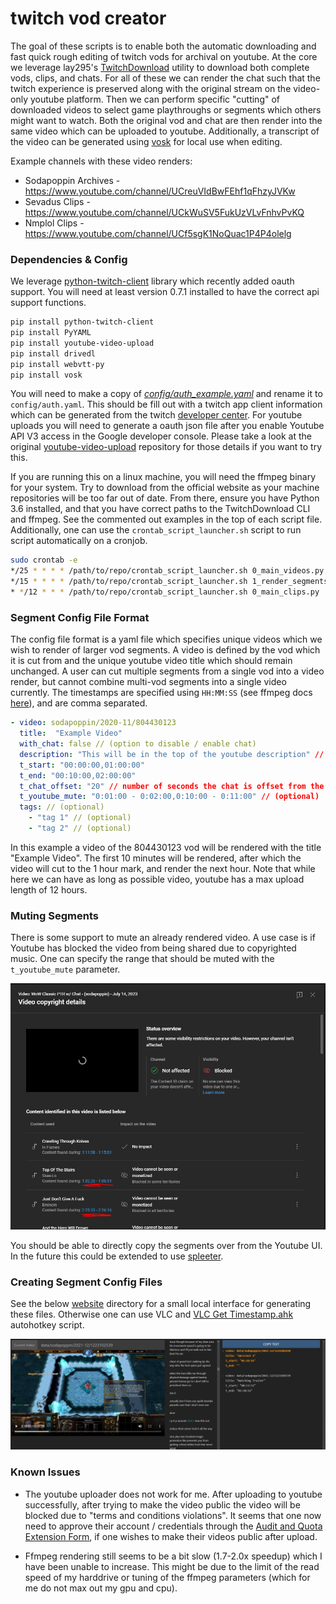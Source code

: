 # twitch vod creator

The goal of these scripts is to enable both the automatic downloading and fast quick rough editing of twitch vods for archival on youtube.
At the core we leverage lay295's [TwitchDownload](https://github.com/lay295/TwitchDownloader) utility to download both complete vods, clips, and chats.
For all of these we can render the chat such that the twitch experience is preserved along with the original stream on the video-only youtube platform.
Then we can perform specific "cutting" of downloaded videos to select game playthroughs or segments which others might want to watch.
Both the original vod and chat are then render into the same video which can be uploaded to youtube.
Additionally, a transcript of the video can be generated using [vosk](https://github.com/alphacep/vosk-api) for local use when editing.

Example channels with these video renders:
* Sodapoppin Archives - https://www.youtube.com/channel/UCreuVIdBwFEhf1qFhzyJVKw
* Sevadus Clips - https://www.youtube.com/channel/UCkWuSV5FukUzVLvFnhvPvKQ
* Nmplol Clips - https://www.youtube.com/channel/UCf5sgK1NoQuac1P4P4olelg


### Dependencies & Config

We leverage [python-twitch-client](https://github.com/tsifrer/python-twitch-client) library which recently added oauth support.
You will need at least version 0.7.1 installed to have the correct api support functions.

```bash
pip install python-twitch-client
pip install PyYAML
pip install youtube-video-upload
pip install drivedl
pip install webvtt-py
pip install vosk
```

You will need to make a copy of *[config/auth_example.yaml](config/auth_example.yaml)* and rename it to `config/auth.yaml`.
This should be fill out with a twitch app client information which can be generated from the twitch [developer center](https://dev.twitch.tv/console/apps).
For youtube uploads you will need to generate a oauth json file after you enable Youtube API V3 access in the Google developer console.
Please take a look at the original [youtube-video-upload](https://github.com/remorses/youtube-video-upload) repository for those details if you want to try this.

If you are running this on a linux machine, you will need the ffmpeg binary for your system.
Try to download from the official website as your machine repositories will be too far out of date.
From there, ensure you have Python 3.6 installed, and that you have correct paths to the TwitchDownload CLI and ffmpeg.
See the commented out examples in the top of each script file.
Additionally, one can use the `crontab_script_launcher.sh` script to run script automatically on a cronjob.

```bash
sudo crontab -e
*/25 * * * * /path/to/repo/crontab_script_launcher.sh 0_main_videos.py
*/15 * * * * /path/to/repo/crontab_script_launcher.sh 1_render_segments.py
* */12 * * * /path/to/repo/crontab_script_launcher.sh 0_main_clips.py
```


### Segment Config File Format

The config file format is a yaml file which specifies unique videos which we wish to render of larger vod segments.
A video is defined by the vod which it is cut from and the unique youtube video title which should remain unchanged.
A user can cut multiple segments from a single vod into a video render, but cannot combine multi-vod segments into a single video currently.
The timestamps are specified using `HH:MM:SS` (see ffmpeg docs [here](https://ffmpeg.org/ffmpeg-utils.html#time-duration-syntax)), and are comma separated.

```yaml
- video: sodapoppin/2020-11/804430123
  title:  "Example Video"
  with_chat: false // (option to disable / enable chat)
  description: "This will be in the top of the youtube description" // (optional)
  t_start: "00:00:00,01:00:00"
  t_end: "00:10:00,02:00:00"
  t_chat_offset: "20" // number of seconds the chat is offset from the video (for stream disconnects)
  t_youtube_mute: "0:01:00 - 0:02:00,0:10:00 - 0:11:00" // (optional)
  tags: // (optional)
    - "tag 1" // (optional)
    - "tag 2" // (optional)
```

In this example a video of the 804430123 vod will be rendered with the title "Example Video".
The first 10 minutes will be rendered, after which the video will cut to the 1 hour mark, and render the next hour.
Note that while here we can have as long as possible video, youtube has a max upload length of 12 hours.



### Muting Segments

There is some support to mute an already rendered video.
A use case is if Youtube has blocked the video from being shared due to copyrighted music.
One can specify the range that should be muted with the `t_youtube_mute` parameter.

![](./docs/example_mute.png)

You should be able to directly copy the segments over from the Youtube UI.
In the future this could be extended to use [spleeter](https://github.com/deezer/spleeter).


### Creating Segment Config Files

See the below [website](./website/) directory for a small local interface for generating these files.
Otherwise one can use VLC and [VLC Get Timestamp.ahk](./docs/VLC%20Get%20Timestamp.ahk) autohotkey script.

![](./docs/example_website.png)



### Known Issues

* The youtube uploader does not work for me.
After uploading to youtube successfully, after trying to make the video public the video will be blocked due to "terms and conditions violations".
It seems that one now need to approve their account / credentials through the [Audit and Quota Extension Form](https://support.google.com/youtube/contact/yt_api_form?hl=en), if one wishes to make their videos public after upload.

* Ffmpeg rendering still seems to be a bit slow (1.7-2.0x speedup) which I have been unable to increase.
This might be due to the limit of the read speed of my harddrive or tuning of the ffmpeg parameters (which for me do not max out my gpu and cpu).

